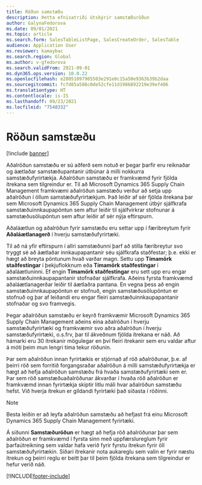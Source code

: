 ```yaml
---
title: Röðun samstæðu
description: Þetta efnisatriði útskýrir samstæðuröðun
author: GalynaFedorova
ms.date: 09/01/2021
ms.topic: article
ms.search.form: SalesTableListPage, SalesCreateOrder, SalesTable
audience: Application User
ms.reviewer: kamaybac
ms.search.region: Global
ms.author: v-gfedorova
ms.search.validFrom: 2021-09-01
ms.dyn365.ops.version: 10.0.22
ms.openlocfilehash: e28051097905503e291e0c15a50e9363b39b2daa
ms.sourcegitcommit: fcfd85a508c0de52cfe11d1986892219e39ef406
ms.translationtype: HT
ms.contentlocale: is-IS
ms.lasthandoff: 09/23/2021
ms.locfileid: "7548332"
---
```

# <a name="intercompany-master-scheduling"></a>Röðun samstæðu

[!include [banner](../../includes/banner.md)]

Aðalröðun samstæðu er sú aðferð sem notuð er þegar þarfir eru reiknaðar og áætlaðar samstæðupantanir útbúnar á milli nokkurra samstæðufyrirtækja. Aðalröðun samstæðu er framkvæmd fyrir fjölda ítrekana sem tilgreindur er. Til að Microsoft Dynamics 365 Supply Chain Management framkvæmi aðalröðun samstæðu verður að setja upp aðalröðun í öllum samstæðufyrirtækjum. Það leiðir af sér fjölda ítrekana þar sem Microsoft Dynamics 365 Supply Chain Management útbýr sjálfkrafa samstæðuinnkaupapöntun sem aftur leiðir til sjálfvirkrar stofnunar á samstæðusölupöntun sem aftur leiðir af sér nýja eftirspurn.

Aðaláætlun og aðalröðun fyrir samstæðu eru settar upp í færibreytum fyrir **Aðaláætlanagerð** í hverju samstæðufyrirtæki.

Til að ná yfir eftirspurn í allri samstæðunni þarf að stilla færibreytur svo tryggt sé að áætlaðar innkaupapantanir séu sjálfkrafa staðfestar; þ.e. ekki er hægt að breyta pöntunum hvað varðar magn. Settu upp **Tímamörk staðfestingar** í þekjuflokknum eða **Tímamörk staðfestingar** í aðaláætluninni. Ef engin **Tímamörk staðfestingar** eru sett upp eru engar samstæðuinnkaupapantanir stofnaðar sjálfkrafa. Aðeins fyrsta framkvæmd aðaláætlanagerðar leiðir til áætlaðra pantana. En vegna þess að engin samstæðuinnkaupapöntun er stofnuð, engin samstæðusölupöntun er stofnuð og þar af leiðandi eru engar fleiri samstæðuinnkaupapantanir stofnaðar og svo framvegis.

Þegar aðalröðun samstæðu er keyrð framkvæmir Microsoft Dynamics 365 Supply Chain Management aðeins eina aðalröðun í hverju samstæðufyrirtæki og framkvæmir svo aðra aðalröðun í hverju samstæðufyrirtæki, o.s.frv, þar til ákveðnum fjölda ítrekana er náð. Að hámarki eru 30 ítrekanir mögulegar en því fleiri ítrekanir sem eru valdar aftur á móti þeim mun lengri tíma tekur röðunin.

Þar sem aðalröðun innan fyrirtækis er stjórnað af röð aðalröðunar, þ.e. af þeirri röð sem forritið forgangsraðar aðalröðun á milli samstæðufyrirtækja er hægt að hefja aðalröðun samstæðu frá hvaða samstæðufyrirtæki sem er. Þar sem röð samstæðuaðalröðunar ákvarðar í hvaða röð aðalröðun er framkvæmd innan fyrirtækja skiptir litlu máli hvar aðalröðun samstæðu hefst. Við hverja ítrekun er gildandi fyrirtæki það síðasta í röðinni.

> [!NOTE]
> Besta leiðin er að leyfa aðalröðun samstæðu að hefjast frá einu Microsoft Dynamics 365 Supply Chain Management fyrirtæki.

Á síðunni **Samstæðuröðun** er hægt að hefja röð aðalröðunar þar sem aðalröðun er framkvæmd í fyrsta sinn með uppfærslureglum fyrir þarfaútreikning sem valdar hafa verið fyrir fyrstu ítrekun fyrir öll samstæðufyrirtækin. Síðari ítrekanir nota aukareglu sem valin er fyrir næstu ítrekun og þeirri reglu er beitt þar til þeim fjölda ítrekana sem tilgreindur er hefur verið náð.

[!INCLUDE[footer-include](../../includes/footer-banner.md)]
